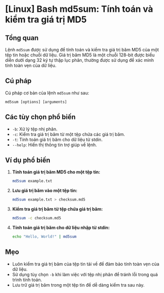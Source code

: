 # [Linux] Bash md5sum: Tính toán và kiểm tra giá trị MD5

## Tổng quan
Lệnh `md5sum` được sử dụng để tính toán và kiểm tra giá trị băm MD5 của một tệp tin hoặc chuỗi dữ liệu. Giá trị băm MD5 là một chuỗi 128-bit được biểu diễn dưới dạng 32 ký tự thập lục phân, thường được sử dụng để xác minh tính toàn vẹn của dữ liệu.

## Cú pháp
Cú pháp cơ bản của lệnh `md5sum` như sau:
```
md5sum [options] [arguments]
```

## Các tùy chọn phổ biến
- `-b`: Xử lý tệp nhị phân.
- `-c`: Kiểm tra giá trị băm từ một tệp chứa các giá trị băm.
- `-t`: Tính toán giá trị băm cho dữ liệu từ stdin.
- `--help`: Hiển thị thông tin trợ giúp về lệnh.

## Ví dụ phổ biến
1. **Tính toán giá trị băm MD5 cho một tệp tin:**
   ```bash
   md5sum example.txt
   ```

2. **Lưu giá trị băm vào một tệp tin:**
   ```bash
   md5sum example.txt > checksum.md5
   ```

3. **Kiểm tra giá trị băm từ tệp chứa giá trị băm:**
   ```bash
   md5sum -c checksum.md5
   ```

4. **Tính toán giá trị băm cho dữ liệu nhập từ stdin:**
   ```bash
   echo "Hello, World!" | md5sum
   ```

## Mẹo
- Luôn kiểm tra giá trị băm của tệp tin tải về để đảm bảo tính toàn vẹn của dữ liệu.
- Sử dụng tùy chọn `-b` khi làm việc với tệp nhị phân để tránh lỗi trong quá trình tính toán.
- Lưu trữ giá trị băm trong một tệp tin để dễ dàng kiểm tra sau này.